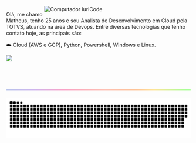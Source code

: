 <img src="https://camo.githubusercontent.com/4c8d92806e3c2322a2c390ffa0019c1d6f78a4d82108aa6946863ae362a763c8/68747470733a2f2f69322e77702e636f6d2f616c6c68746163636573732e696e666f2f77702d636f6e74656e742f75706c6f6164732f323031382f30332f70726f6772616d6d696e672e6769663f6669743d313238312532433731362673736c3d31" min-width="400px" max-width="400px" width="400px" align="right" alt="Computador iuriCode">

<p align="left"> 
  Olá, me chamo Matheus, tenho 25 anos e sou Analista de Desenvolvimento em Cloud pela TOTVS, atuando na área de Devops. Entre diversas tecnologias que tenho contato hoje, as principais são:
  
  ☁️ Cloud (AWS e GCP), Python, Powershell, Windows e Linux.

</p>

<p align="left">
  <a href="https://linkedin.com/in/mattborgesdev/" alt="Linkedin">
  <img src="https://img.shields.io/badge/-Linkedin-0e76a8?style=flat-square&logo=Linkedin&logoColor=white" /></a>
  
</p>  

<br/>

<br/>

<br/>

<img align="center" src="https://github.com/mattborgesdev/mattborgesdev/blob/main/images/rainbow-line.png">

<br/>

![snake game](https://github.com/mattborgesdev/mattborgesdev/blob/main/animations/github-contribution-grid-snake.svg)


